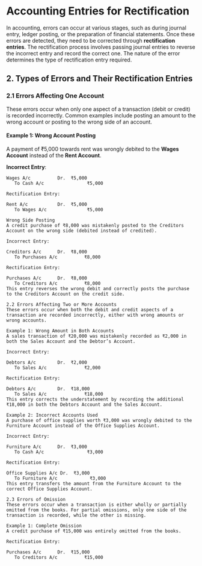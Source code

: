 # Accounting Entries for Rectification

In accounting, errors can occur at various stages, such as during journal entry, ledger posting, or the preparation of financial statements. Once these errors are detected, they need to be corrected through **rectification entries**. The rectification process involves passing journal entries to reverse the incorrect entry and record the correct one. The nature of the error determines the type of rectification entry required.


## 2. Types of Errors and Their Rectification Entries

### 2.1 Errors Affecting One Account

These errors occur when only one aspect of a transaction (debit or credit) is recorded incorrectly. Common examples include posting an amount to the wrong account or posting to the wrong side of an account.

#### Example 1: Wrong Account Posting
A payment of ₹5,000 towards rent was wrongly debited to the **Wages Account** instead of the **Rent Account**.

**Incorrect Entry**:
```plaintext
Wages A/c          Dr.  ₹5,000
   To Cash A/c                ₹5,000

Rectification Entry:

Rent A/c           Dr.  ₹5,000
   To Wages A/c               ₹5,000

Wrong Side Posting
A credit purchase of ₹8,000 was mistakenly posted to the Creditors Account on the wrong side (debited instead of credited).

Incorrect Entry:

Creditors A/c      Dr.  ₹8,000
   To Purchases A/c          ₹8,000

Rectification Entry:

Purchases A/c      Dr.  ₹8,000
   To Creditors A/c          ₹8,000
This entry reverses the wrong debit and correctly posts the purchase to the Creditors Account on the credit side.

2.2 Errors Affecting Two or More Accounts
These errors occur when both the debit and credit aspects of a transaction are recorded incorrectly, either with wrong amounts or wrong accounts.

Example 1: Wrong Amount in Both Accounts
A sales transaction of ₹20,000 was mistakenly recorded as ₹2,000 in both the Sales Account and the Debtor’s Account.

Incorrect Entry:

Debtors A/c        Dr.  ₹2,000
   To Sales A/c              ₹2,000

Rectification Entry:

Debtors A/c        Dr.  ₹18,000
   To Sales A/c              ₹18,000
This entry corrects the understatement by recording the additional ₹18,000 in both the Debtors Account and the Sales Account.

Example 2: Incorrect Accounts Used
A purchase of office supplies worth ₹3,000 was wrongly debited to the Furniture Account instead of the Office Supplies Account.

Incorrect Entry:

Furniture A/c      Dr.  ₹3,000
   To Cash A/c                ₹3,000

Rectification Entry:

Office Supplies A/c Dr.  ₹3,000
   To Furniture A/c            ₹3,000
This entry transfers the amount from the Furniture Account to the correct Office Supplies Account.

2.3 Errors of Omission
These errors occur when a transaction is either wholly or partially omitted from the books. For partial omissions, only one side of the transaction is recorded, while the other is missing.

Example 1: Complete Omission
A credit purchase of ₹15,000 was entirely omitted from the books.

Rectification Entry:

Purchases A/c      Dr.  ₹15,000
   To Creditors A/c          ₹15,000

